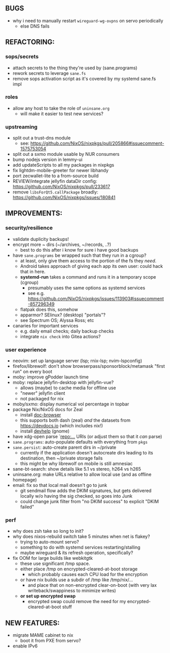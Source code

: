 ## BUGS
- why i need to manually restart `wireguard-wg-ovpns` on servo periodically
	- else DNS fails

## REFACTORING:

### sops/secrets
- attach secrets to the thing they're used by (sane.programs)
- rework secrets to leverage `sane.fs`
- remove sops activation script as it's covered by my systemd sane.fs impl

### roles
- allow any host to take the role of `uninsane.org`
    - will make it easier to test new services?

### upstreaming
- split out a trust-dns module
  - see: <https://github.com/NixOS/nixpkgs/pull/205866#issuecomment-1575753054>
- split out a sxmo module usable by NUR consumers
- bump nodejs version in lemmy-ui
- add updateScripts to all my packages in nixpkgs
- fix lightdm-mobile-greeter for newer libhandy
- port zecwallet-lite to a from-source build
- REVIEW/integrate jellyfin dataDir config: <https://github.com/NixOS/nixpkgs/pull/233617>
- remove `libsForQt5.callPackage` broadly: <https://github.com/NixOS/nixpkgs/issues/180841>


## IMPROVEMENTS:
### security/resilience
- validate duplicity backups!
- encrypt more ~ dirs (~/archives, ~/records, ..?)
    - best to do this after i know for sure i have good backups
- have `sane.programs` be wrapped such that they run in a cgroup?
    - at least, only give them access to the portion of the fs they *need*.
    - Android takes approach of giving each app its own user: could hack that in here.
    - **systemd-run** takes a command and runs it in a temporary scope (cgroup)
      - presumably uses the same options as systemd services
      - see e.g. <https://github.com/NixOS/nixpkgs/issues/113903#issuecomment-857296349>
    - flatpak does this, somehow
    - apparmor?  SElinux?  (desktop) "portals"?
    - see Spectrum OS; Alyssa Ross; etc
- canaries for important services
    - e.g. daily email checks; daily backup checks
    - integrate `nix check` into Gitea actions?

### user experience
- neovim: set up language server (lsp; rnix-lsp; nvim-lspconfig)
- firefox/librewolf: don't show browserpass/sponsorblock/metamask "first run" on every boot
- moby: improve gPodder launch time
- moby: replace jellyfin-desktop with jellyfin-vue?
    - allows (maybe) to cache media for offline use
    - "newer" jellyfin client
    - not packaged for nix
- moby/sxmo: display numerical vol percentage in topbar
- package Nix/NixOS docs for Zeal
    - install [doc-browser](https://github.com/qwfy/doc-browser)
    - this supports both dash (zeal) *and* the datasets from <https://devdocs.io> (which includes nix!)
    - install [devhelp](https://wiki.gnome.org/Apps/Devhelp)  (gnome)
- have xdg-open parse `<repo:...> URIs (or adjust them so that it _can_ parse)
- `sane.programs`: auto-populate defaults with everything from `pkgs`
- `sane.persist`: auto-create parent dirs in ~/private
  - currently if the application doesn't autocreate dirs leading to its destination, then ~/private storage fails
  - this might be why librewolf on mobile is still amnesiac
- sane-bt-search: show details like 5.1 vs stereo, h264 vs h265
- uninsane.org: make URLs relative to allow local use (and as offline homepage)
- email: fix so that local mail doesn't go to junk
  - git sendmail flow adds the DKIM signatures, but gets delivered locally w/o having the sig checked, so goes into Junk
  - could change junk filter from "no DKIM success" to explicit "DKIM failed"

### perf
- why does zsh take so long to init?
- why does nixos-rebuild switch take 5 minutes when net is flakey?
    - trying to auto-mount servo?
    - something to do with systemd services restarting/stalling
    - maybe wireguard & its refresh operation, specifically?
- fix OOM for large builds like webkitgtk
    - these use significant /tmp space.
    - either place /tmp on encrypted-cleared-at-boot storage
        - which probably causes each CPU load for the encryption
    - or have nix builds use a subdir of /tmp like /tmp/nix/...
        - and place that on non-encrypted clear-on-boot (with very lax writeback/swappiness to minimize writes)
    - **or set up encrypted swap**
        - encrypted swap could remove the need for my encrypted-cleared-at-boot stuff


## NEW FEATURES:
- migrate MAME cabinet to nix
    - boot it from PXE from servo?
- enable IPv6
